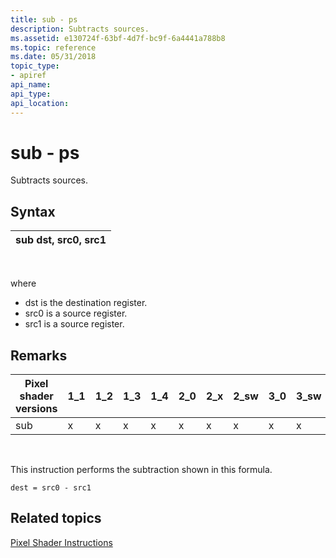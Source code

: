 ```yaml
---
title: sub - ps
description: Subtracts sources.
ms.assetid: e130724f-63bf-4d7f-bc9f-6a4441a788b8
ms.topic: reference
ms.date: 05/31/2018
topic_type: 
- apiref
api_name: 
api_type: 
api_location: 
---
```


# sub - ps

Subtracts sources.

## Syntax



| sub dst, src0, src1 |
|---------------------|



 

where

-   dst is the destination register.
-   src0 is a source register.
-   src1 is a source register.

## Remarks



| Pixel shader versions | 1\_1 | 1\_2 | 1\_3 | 1\_4 | 2\_0 | 2\_x | 2\_sw | 3\_0 | 3\_sw |
|-----------------------|------|------|------|------|------|------|-------|------|-------|
| sub                   | x    | x    | x    | x    | x    | x    | x     | x    | x     |



 

This instruction performs the subtraction shown in this formula.


```
dest = src0 - src1
```



## Related topics

<dl> <dt>

[Pixel Shader Instructions](dx9-graphics-reference-asm-ps-instructions.md)
</dt> </dl>

 

 




